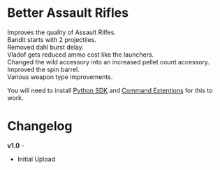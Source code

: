 Better Assault Rifles
=============

Improves the quality of Assault Rilfes.  
Bandit starts with 2 projectiles.  
Removed dahl burst delay.  
Vladof gets reduced ammo cost like the launchers.  
Changed the wild accessory into an increased pellet count accessory.  
Improved the spin barrel.  
Various weapon type improvements.  


You will need to install [Python SDK](https://bl-sdk.github.io/) and [Command Extentions](https://bl-sdk.github.io/mods/CommandExtensions/) for this to work.

Changelog
=========
**v1.0** -
 * Initial Upload